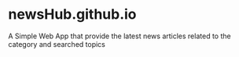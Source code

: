 # newsHub.github.io
A Simple Web App that provide the latest news articles related to the category and searched topics
